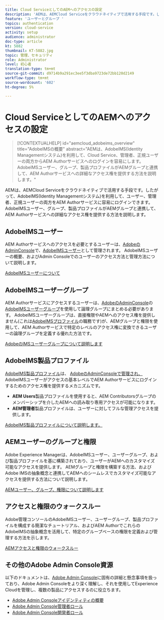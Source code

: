 ```yaml
---
title: Cloud ServiceとしてのAEMへのアクセスの設定
description: 'AEMは、AEMCloud Serviceをクラウドネイティブで活用する手段です。したがって、AdobeIMS(Identity Managementシステム)を利用して、ユーザー、管理者、正規ユーザーの両方をAEM Authorサービスに容易にログインできます。 AdobeのIMSユーザー、ユーザーグループ、製品プロファイルを、AEMグループと共に使用し、AEM Authorへの特定のアクセス権を提供する方法について説明します。  '
feature: 'ユーザーとグループ '
topics: authentication
version: cloud-service
activity: setup
audience: administrator
doc-type: article
kt: 5882
thumbnail: KT-5882.jpg
topic: 管理、セキュリティ
role: Administrator
level: 初心者
translation-type: tm+mt
source-git-commit: d9714b9a291ec3ee5f3dba9723de72bb120d2149
workflow-type: tm+mt
source-wordcount: '602'
ht-degree: 5%

---
```



# Cloud ServiceとしてのAEMへのアクセスの設定

>[!CONTEXTUALHELP]
>id="aemcloud_adobeims_overview"
>title="AdobeIMSの概要"
>abstract="AEMは、AdobeIMS(Identity Managementシステム)を利用して、Cloud Service、管理者、正規ユーザーの両方からAEM Authorサービスへのログインを容易にします。 AdobeIMSユーザー、グループ、製品プロファイルがAEMグループと連携して、AEM Authorサービスへの詳細なアクセス権を提供する方法を説明します。"

AEMは、AEMCloud Serviceをクラウドネイティブで活用する手段です。したがって、AdobeIMS(Identity Managementシステム)を利用して、ユーザー、管理者、正規ユーザーの両方をAEM Authorサービスに容易にログインできます。 AdobeIMSユーザー、グループ、製品プロファイルがAEMグループと連携して、AEM Authorサービスへの詳細なアクセス権を提供する方法を説明します。

## AdobeIMSユーザー

AEM Authorサービスへのアクセスを必要とするユーザーは、[AdobeのAdminConsole](https://adminconsole.adobe.com)で、[AdobeIMSユーザー](https://helpx.adobe.com/jp/enterprise/using/set-up-identity.html)として管理されます。 AdobeIMSユーザーの概要、およびAdmin Consoleでのユーザーのアクセス方法と管理方法について説明します。

[AdobeIMSユーザーについて](./adobe-ims-users.md)

## AdobeIMSユーザーグループ

AEM Authorサービスにアクセスするユーザーは、[AdobeのAdminConsole](https://adminconsole.adobe.com)の[AdobeIMSユーザーグループ](https://helpx.adobe.com/enterprise/using/user-groups.html)を使用して論理グループにまとめる必要があります。 AdobeIMSユーザーグループは、直接権限やAEMへのアクセス権を提供しません(これは[AdobeIMSプロファイル](#adobe-ims-product-profiles)の職務です)が、AEMグループと権限を使用して、AEM Authorサービスで特定のレベルのアクセス権に変換できるユーザーの論理グループを定義する優れた方法です。

[AdobeのIMSユーザーグループについて説明します](./adobe-ims-user-groups.md)

## AdobeIMS製品プロファイル

[AdobeIMS製品プロファイル](https://helpx.adobe.com/enterprise/using/manage-permissions-and-roles.html)は、 [AdobeのAdminConsoleで管理され、](https://adminconsole.adobe.com) [](#adobe-ims-users) AdobeIMSユーザーがアクセスの基本レベルでAEM Authorサービスにログインするためのアクセス権を提供するメカニズムです。

+ __AEM Users__&#x200B;製品プロファイルを使用すると、AEM Contributorsグループのメンバーシップを介したAEMへの読み取り専用アクセスが可能になります。
+ __AEM管理者__&#x200B;製品プロファイルは、ユーザーに対してフルな管理アクセスを提供します。

[AdobeIMS製品プロファイルについて説明します。](./adobe-ims-product-profiles.md)

## AEMユーザーのグループと権限

Adobe Experience Managerは、AdobeIMSユーザー、ユーザーグループ、および製品プロファイルを基に構築されており、ユーザーがAEMへのカスタマイズ可能なアクセスを提供します。 AEMグループと権限を構築する方法、およびAdobe IMSの抽象概念と連携してAEMへのシームレスでカスタマイズ可能なアクセスを提供する方法について説明します。

[AEMユーザー、グループ、権限について説明します](./aem-users-groups-and-permissions.md)

## アクセスと権限のウォークスルー

Adobe管理コンソールのAdobeIMSユーザー、ユーザーグループ、製品プロファイルを構成する簡潔なチュートリアル、およびAEM AuthorでこれらのAdobeIMSの抽象概念を活用して、特定のグループベースの権限を定義および管理する方法を示します。

[AEMアクセスと権限のウォークスルー](./walk-through.md)

## その他のAdobe Admin Console資源

以下のドキュメントは、[Adobe Admin Console](https://adminconsole.adobe.com)に固有の詳細と懸念事項を扱っており、Adobe Admin Consoleをより深く理解し、それを使用してExperience Cloudを管理し、複数の製品にアクセスするのに役立ちます。

+ [Adobe Admin Consoleアイデンティティの概要](https://helpx.adobe.com/enterprise/using/identity.html)
+ [Adobe Admin Console管理者ロール](https://helpx.adobe.com/jp/enterprise/using/admin-roles.html)
+ [Adobe Admin Console開発者ロール](https://helpx.adobe.com/jp/enterprise/using/manage-developers.html)